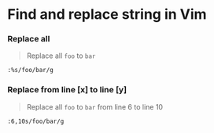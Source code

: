 # Find and replace string in Vim

### Replace all

> Replace all `foo` to `bar`

```
:%s/foo/bar/g
```

### Replace from line [x] to line [y]

> Replace all `foo` to `bar` from line 6 to line 10

```
:6,10s/foo/bar/g
```
